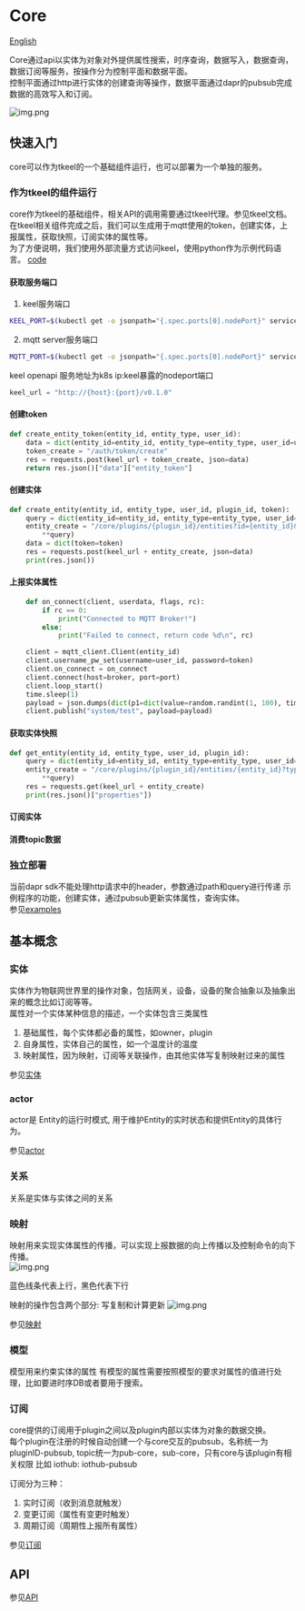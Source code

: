 # Core
[English](README.md)

Core通过api以实体为对象对外提供属性搜索，时序查询，数据写入，数据查询，数据订阅等服务，按操作分为控制平面和数据平面。  
控制平面通过http进行实体的创建查询等操作，数据平面通过dapr的pubsub完成数据的高效写入和订阅。

![img.png](docs/images/architecture.png)

    
## 快速入门
core可以作为tkeel的一个基础组件运行，也可以部署为一个单独的服务。

### 作为tkeel的组件运行

core作为tkeel的基础组件，相关API的调用需要通过tkeel代理。参见tkeel文档。    
在tkeel相关组件完成之后，我们可以生成用于mqtt使用的token，创建实体，上报属性，获取快照，订阅实体的属性等。  
为了方便说明，我们使用外部流量方式访问keel，使用python作为示例代码语言。
[code](examples/iot-paas.py)
#### 获取服务端口
1. keel服务端口
```bash
KEEL_PORT=$(kubectl get -o jsonpath="{.spec.ports[0].nodePort}" services keel)
```
2. mqtt server服务端口
```bash
MQTT_PORT=$(kubectl get -o jsonpath="{.spec.ports[0].nodePort}" services emqx)
```

keel openapi 服务地址为k8s ip:keel暴露的nodeport端口
```python
keel_url = "http://{host}:{port}/v0.1.0"
```

#### 创建token

```python
def create_entity_token(entity_id, entity_type, user_id):
    data = dict(entity_id=entity_id, entity_type=entity_type, user_id=user_id)
    token_create = "/auth/token/create"
    res = requests.post(keel_url + token_create, json=data)
    return res.json()["data"]["entity_token"]
```

#### 创建实体
```python
def create_entity(entity_id, entity_type, user_id, plugin_id, token):
    query = dict(entity_id=entity_id, entity_type=entity_type, user_id=user_id, source="abc", plugin_id=plugin_id)
    entity_create = "/core/plugins/{plugin_id}/entities?id={entity_id}&type={entity_type}&owner={user_id}&source={source}".format(
        **query)
    data = dict(token=token)
    res = requests.post(keel_url + entity_create, json=data)
    print(res.json())
```

#### 上报实体属性
```python
    def on_connect(client, userdata, flags, rc):
        if rc == 0:
            print("Connected to MQTT Broker!")
        else:
            print("Failed to connect, return code %d\n", rc)

    client = mqtt_client.Client(entity_id)
    client.username_pw_set(username=user_id, password=token)
    client.on_connect = on_connect
    client.connect(host=broker, port=port)
    client.loop_start()
    time.sleep(1)
    payload = json.dumps(dict(p1=dict(value=random.randint(1, 100), time=int(time.time()))))
    client.publish("system/test", payload=payload)
```

#### 获取实体快照
```python
def get_entity(entity_id, entity_type, user_id, plugin_id):
    query = dict(entity_id=entity_id, entity_type=entity_type, user_id=user_id, plugin_id=plugin_id)
    entity_create = "/core/plugins/{plugin_id}/entities/{entity_id}?type={entity_type}&owner={user_id}&source={plugin_id}".format(
        **query)
    res = requests.get(keel_url + entity_create)
    print(res.json()["properties"])

```

#### 订阅实体
#### 消费topic数据


### 独立部署
当前dapr sdk不能处理http请求中的header，参数通过path和query进行传递
示例程序的功能，创建实体，通过pubsub更新实体属性，查询实体。  
参见[examples](examples/entity/README.md)


## 基本概念
### 实体
实体作为物联网世界里的操作对象，包括网关，设备，设备的聚合抽象以及抽象出来的概念比如订阅等等。  
属性对一个实体某种信息的描述，一个实体包含三类属性  
1. 基础属性，每个实体都必备的属性，如owner，plugin
2. 自身属性，实体自己的属性，如一个温度计的温度
3. 映射属性，因为映射，订阅等关联操作，由其他实体写复制映射过来的属性

参见[实体](docs/entity/entity.md)

### actor
actor是 Entity的运行时模式, 用于维护Entity的实时状态和提供Entity的具体行为。

参见[actor](docs/actors/actor.md)

### 关系
关系是实体与实体之间的关系

### 映射
映射用来实现实体属性的传播，可以实现上报数据的向上传播以及控制命令的向下传播。  
![img.png](docs/images/message_passing.png)
 
 蓝色线条代表上行，黑色代表下行
 
映射的操作包含两个部分: 写复制和计算更新
![img.png](docs/images/mapping.png)

参见[映射](docs/mapper/mapper.md)
### 模型
模型用来约束实体的属性
有模型的属性需要按照模型的要求对属性的值进行处理，比如要进时序DB或者要用于搜索。

### 订阅
core提供的订阅用于plugin之间以及plugin内部以实体为对象的数据交换。  
每个plugin在注册的时候自动创建一个与core交互的pubsub，名称统一为pluginID-pubsub, topic统一为pub-core，sub-core，只有core与该plugin有相关权限
比如
iothub: iothub-pubsub

订阅分为三种：
1. 实时订阅（收到消息就触发）
2. 变更订阅（属性有变更时触发）
3. 周期订阅（周期性上报所有属性）

参见[订阅](docs/subscription/subscription.md)

## API

参见[API](docs/api/index.md)
